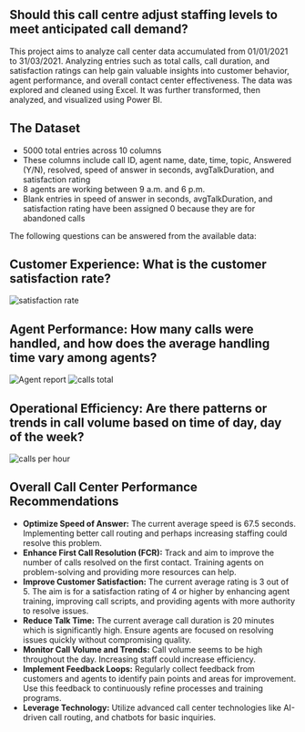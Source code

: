 <H2>Should this call centre adjust staffing levels to meet anticipated call demand?</H2>
This project aims to analyze call center data accumulated from 01/01/2021 to 31/03/2021. Analyzing entries such as total calls, call duration, and satisfaction ratings can help gain valuable insights into customer behavior, agent performance, and overall contact center effectiveness. The data was explored and cleaned using Excel. It was further transformed, then analyzed, and visualized using Power BI.

<H2>The Dataset</H2>

<ul>
<li>5000 total entries across 10 columns</li>
<li>These columns include call ID, agent name, date, time, topic, Answered (Y/N), resolved, speed of answer in seconds, avgTalkDuration, and satisfaction rating</li>
<li>8 agents are working between 9 a.m. and 6 p.m.</li>
<li>Blank entries in speed of answer in seconds, avgTalkDuration, and satisfaction rating have been assigned 0 because they are for abandoned calls</li> </ul>

The following questions can be answered from the available data:
<H2>Customer Experience: What is the customer satisfaction rate?</H2> 

![satisfaction rate](https://github.com/Shimanga/Power-BI-Call-Centre-Data-Analysis-Project/assets/7394101/9b46bdda-ce60-4a0e-9960-10cb2b75fd2f)

<H2>Agent Performance: How many calls were handled, and how does the average handling time vary among agents?</H2> 


![Agent report](https://github.com/Shimanga/Power-BI-Call-Centre-Data-Analysis-Project/assets/7394101/412aaa35-7523-4ed8-b589-9c0b103525c5)
![calls total](https://github.com/Shimanga/Power-BI-Call-Centre-Data-Analysis-Project/assets/7394101/bba6f109-4fb4-4030-93ab-6508dca869db)



<H2>Operational Efficiency: Are there patterns or trends in call volume based on time of day, day of the week?</H2> 

![calls per hour](https://github.com/Shimanga/Power-BI-Call-Centre-Data-Analysis-Project/assets/7394101/ee3cac28-c0f9-457d-9738-976145cfc3b0)

<H2>Overall Call Center Performance Recommendations</H2>
<ul>
<li><b>Optimize Speed of Answer:</b> The current average speed is 67.5 seconds. Implementing better call routing and perhaps increasing staffing could resolve this problem.</li> 

<li><b>Enhance First Call Resolution (FCR):</b> Track and aim to improve the number of calls resolved on the first contact. Training agents on problem-solving and providing more resources can help.</li>

<li><b>Improve Customer Satisfaction:</b> The current average rating is 3 out of 5. The aim is for a satisfaction rating of 4 or higher by enhancing agent training, improving call scripts, and providing agents with more authority to resolve issues.</li>

<li><b>Reduce Talk Time:</b> The current average call duration is 20 minutes which is significantly high. Ensure agents are focused on resolving issues quickly without compromising quality.</li>

<li><b>Monitor Call Volume and Trends:</b> Call volume seems to be high throughout the day. Increasing staff could increase efficiency.</li>

<li><b>Implement Feedback Loops:</b> Regularly collect feedback from customers and agents to identify pain points and areas for improvement. Use this feedback to continuously refine processes and training programs.</li>

<li><b>Leverage Technology:</b> Utilize advanced call center technologies like AI-driven call routing, and chatbots for basic inquiries.</li> </ul>
